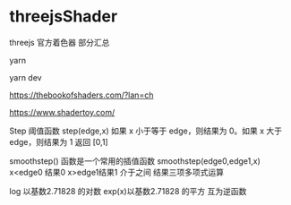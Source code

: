 # threejsShader
threejs 官方着色器 部分汇总

yarn

yarn dev


https://thebookofshaders.com/?lan=ch



https://www.shadertoy.com/

Step 阈值函数 step(edge,x)  如果 x 小于等于 edge，则结果为 0。如果 x 大于 edge，则结果为 1  返回 [0,1]


smoothstep() 函数是一个常用的插值函数 smoothstep(edge0,edge1,x)  x<edge0 结果0 x>edge1结果1 介于之间 结果三项多项式运算

log 以基数2.71828 的对数   exp(x)以基数2.71828 的平方 互为逆函数
